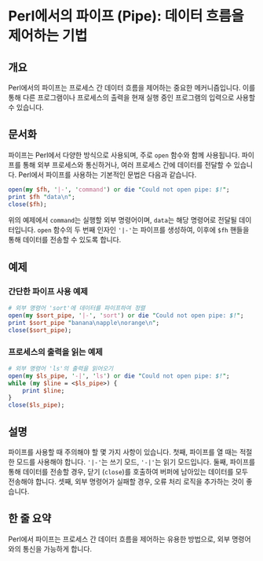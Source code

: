 <!--
Meta Description: # Perl에서의 파이프 (Pipe): 데이터 흐름을 제어하는 기법 ## 개요 Perl에서의 파이프는 프로세스 간 데이터 흐름을 제어하는 중요한 메커니즘입니다. 이를 통해 다른 프로그램이나 프로세스의 출력을 현재 실행 중인 프로그램의 입력으로 사용할 수 있습니다. ##...
Meta Keywords: open, 파이프를, 데이터를, pipe, close
-->

# Perl에서의 파이프 (Pipe): 데이터 흐름을 제어하는 기법

## 개요
Perl에서의 파이프는 프로세스 간 데이터 흐름을 제어하는 중요한 메커니즘입니다. 이를 통해 다른 프로그램이나 프로세스의 출력을 현재 실행 중인 프로그램의 입력으로 사용할 수 있습니다.

## 문서화
파이프는 Perl에서 다양한 방식으로 사용되며, 주로 `open` 함수와 함께 사용됩니다. 파이프를 통해 외부 프로세스와 통신하거나, 여러 프로세스 간에 데이터를 전달할 수 있습니다. Perl에서 파이프를 사용하는 기본적인 문법은 다음과 같습니다.

```perl
open(my $fh, '|-', 'command') or die "Could not open pipe: $!";
print $fh "data\n";
close($fh);
```

위의 예제에서 `command`는 실행할 외부 명령어이며, `data`는 해당 명령어로 전달될 데이터입니다. `open` 함수의 두 번째 인자인 `'|-'`는 파이프를 생성하여, 이후에 `$fh` 핸들을 통해 데이터를 전송할 수 있도록 합니다.

## 예제
### 간단한 파이프 사용 예제
```perl
# 외부 명령어 'sort'에 데이터를 파이프하여 정렬
open(my $sort_pipe, '|-', 'sort') or die "Could not open pipe: $!";
print $sort_pipe "banana\napple\norange\n";
close($sort_pipe);
```

### 프로세스의 출력을 읽는 예제
```perl
# 외부 명령어 'ls'의 출력을 읽어오기
open(my $ls_pipe, '-|', 'ls') or die "Could not open pipe: $!";
while (my $line = <$ls_pipe>) {
    print $line;
}
close($ls_pipe);
```

## 설명
파이프를 사용할 때 주의해야 할 몇 가지 사항이 있습니다. 첫째, 파이프를 열 때는 적절한 모드를 사용해야 합니다. `'|-'`는 쓰기 모드, `'-|'`는 읽기 모드입니다. 둘째, 파이프를 통해 데이터를 전송할 경우, 닫기 (`close`)를 호출하여 버퍼에 남아있는 데이터를 모두 전송해야 합니다. 셋째, 외부 명령어가 실패할 경우, 오류 처리 로직을 추가하는 것이 좋습니다.

## 한 줄 요약
Perl에서 파이프는 프로세스 간 데이터 흐름을 제어하는 유용한 방법으로, 외부 명령어와의 통신을 가능하게 합니다.